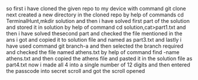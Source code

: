 so first i have cloned the given repo to my device with command git clone
next created a new directory in the cloned repo by help of commands cd TerminalHunt,mkdir solution
and then i have solved first part of the solution and stored it in solution by help of command cd solution,cat>part1.txt
and then i have solved thesecond part and checked the file mentioned in the ans i got and copied it to solution file and named as part3.txt
and lastly i have used command git branch-a and then selected the branch required and checked the file named athens.txt by help of command find -name athens.txt
and then copied the athens file and pasted it in the solution file as part4.txt
now i made all 4 into a single number of 12 digits
and then entered the passcode into secret scroll
and got the scroll opened
